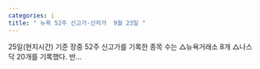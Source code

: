 ```yaml
---
categories: i
title: " 뉴욕 52주 신고가·신저가  9월 23일 "
---
```

 25일(현지시간) 기준 장중 52주 신고가를 기록한 종목 수는 △뉴욕거래소 8개 △나스닥 20개를 기록했다. 반... 